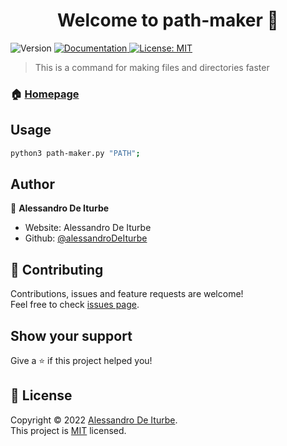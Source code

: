 <h1 align="center">Welcome to path-maker 👋</h1>
<p>
  <img alt="Version" src="https://img.shields.io/badge/version-1.1-blue.svg?cacheSeconds=2592000" />
  <a href="https://github.com/alessandroDeIturbe/path-maker/wiki" target="_blank">
    <img alt="Documentation" src="https://img.shields.io/badge/documentation-yes-brightgreen.svg" />
  </a>
  <a href="https://github.com/alessandroDeIturbe/path-maker/blob/main/LICENSE" target="_blank">
    <img alt="License: MIT" src="https://img.shields.io/badge/License-MIT-yellow.svg" />
  </a>
</p>

> This is a command for making files and directories faster

### 🏠 [Homepage](https://github.com/alessandroDeIturbe/path-maker)

## Usage

```sh
python3 path-maker.py "PATH";
```

## Author

👤 **Alessandro De Iturbe**

* Website: Alessandro De Iturbe
* Github: [@alessandroDeIturbe](https://github.com/alessandroDeIturbe)

## 🤝 Contributing

Contributions, issues and feature requests are welcome!<br />Feel free to check [issues page](https://github.com/alessandroDeIturbe/path-maker/issues). 

## Show your support

Give a ⭐️ if this project helped you!

## 📝 License

Copyright © 2022 [Alessandro De Iturbe](https://github.com/alessandroDeIturbe).<br />
This project is [MIT](https://github.com/alessandroDeIturbe/path-maker/blob/main/LICENSE) licensed.

